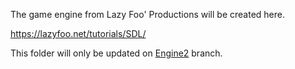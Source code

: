 
The game engine from Lazy Foo' Productions will be created here.

https://lazyfoo.net/tutorials/SDL/

This folder will only be updated on [Engine2](https://github.com/AveAng02/Tetris/tree/Engine2) branch.

